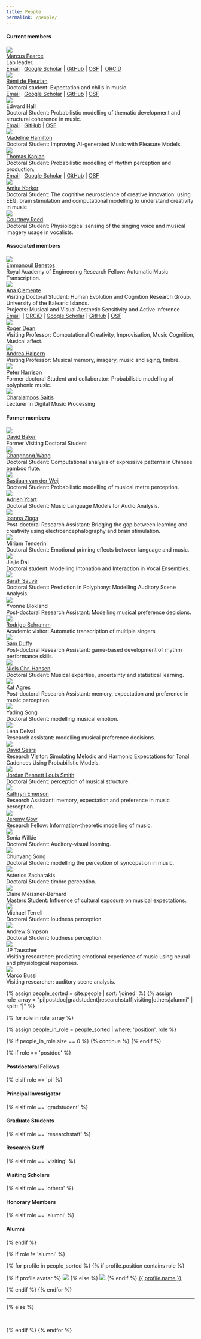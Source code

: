 ```yaml
---
title: People
permalink: /people/
---
```


<div class="container">

  <h4>Current members</h4>
  
  <div class="left">
    <div class="left"><img class="people-list" src="../assets/images/people/MarcusPearce.jpg" /></div>
    <div class="right"><a href="https://www.marcus-pearce.com">Marcus Pearce</a><br>
      Lab leader.<br>
      <a href="mailto:marcus.pearce@qmul.ac.uk" target="_blank" rel="noopener noreferrer">Email</a> | <a href="https://scholar.google.co.uk/citations?user=UImWMekAAAAJ" target="_blank" rel="noopener noreferrer">Google Scholar</a> | <a href="https://github.com/mtpearce" target="_blank" rel="noopener noreferrer">GitHub</a> | <a href="https://osf.io/2nxqh/" target="_blank" rel="noopener noreferrer">OSF</a> | &nbsp;<a href="https://orcid.org/0000-0002-1282-431X" target="_blank" rel="noopener noreferrer">ORCiD</a>
    </div>
  </div>

  <div class="left">
    <div class="left"><img class="people-list" src="../assets/images/people/RemiDeFleurian.png"></div>
    <div class="right"><a href="https://remidefleurian.com" target="_blank" rel="noopener noreferrer">Rémi de Fleurian</a><br>
      Doctoral student: Expectation and chills in music.<br>
      <a href="mailto:r.defleurian@qmul.ac.uk" target="_blank" rel="noopener noreferrer">Email</a> | <a href="https://scholar.google.co.uk/citations?user=kH6xaHsAAAAJ" target="_blank" rel="noopener noreferrer">Google Scholar</a> | <a href="https://github.com/remidefleurian" target="_blank" rel="noopener noreferrer">GitHub</a> | <a href="https://osf.io/f2jgd/" target="_blank" rel="noopener noreferrer">OSF</a><br>
    </div>
  </div>

  <div class="left">
    <div class="left"><img class="people-list" src="../assets/images/people/EdwardHall.jpg" /></div>
    <div class="right">Edward Hall<br>
      Doctoral Student: Probabilistic modelling of thematic development and structural coherence in music.<br>
      <a href="mailto:edward.hall@qmul.ac.uk">Email</a> | <a href="https://github.com/etrhall/">GitHub</a> | <a href="https://osf.io/7nwvf/">OSF</a>
    </div>
  </div>
  
  <div class="left">
    <div class="left"><img class="people-list" src="../assets/images/people/gravatar.jpg" ></div>
    <div class="right">
      <a href="https://eecs.qmul.ac.uk/profiles/hamiltonmadelineann.html">Madeline Hamilton</a><br>
      Doctoral Student: Improving AI-generated Music with Pleasure Models.
    </div>
  </div>
  
  <div class="left">
    <div class="left"><img class="people-list" src="../assets/images/people/TomKaplan.jpg" ></div>
    <div class="right"><a href="https://kappers.github.io/">Thomas Kaplan</a><br>
      Doctoral Student: Probabilistic modelling of rhythm perception and production.<br>
      <a href="mailto:t.m.kaplan@qmul.ac.uk" target="_blank" rel="noopener noreferrer">Email</a> | <a href="https://scholar.google.com/citations?user=yj76nYYAAAAJ" target="_blank" rel="noopener noreferrer">Google Scholar</a> | <a href="https://github.com/Kappers" target="_blank" rel="noopener noreferrer">GitHub</a> | <a href="https://osf.io/akfxp/" target="_blank" rel="noopener noreferrer">OSF</a>
    </div>
  </div>

  <div class="left">
    <div class="left"><img class="people-list" src="../assets/images/people/AmiraKorkor.jpg" ></div>
    <div class="right">
      <a href="https://www.qmul.ac.uk/sbcs/staff/amirakorkor.html">Amira Korkor</a><br>
      Doctoral Student: The cognitive neuroscience of creative innovation: using EEG, brain stimulation and computational modelling to understand creativity in music
    </div>
  </div>
  
  <div class="left">
    <div class="left"><img class="people-list" src="../assets/images/people/CourtneyReed.jpg" /></div>
    <div class="right">
      <a href="https://courtneynreed.wordpress.com/">Courtney Reed</a><br>
      Doctoral Student: Physiological sensing of the singing voice and musical imagery usage in vocalists.
    </div>
  </div>
  
  <h4>Associated members</h4>

  <div class="left">
    <div class="left"><img class="people-list" src="../assets/images/people/EmmanouilBenetos.png" /></div>
    <div class="right"><a href="https://www.eecs.qmul.ac.uk/~emmanouilb/">Emmanouil Benetos</a><br>
      Royal Academy of Engineering Research Fellow: Automatic Music Transcription.
    </div>
  </div>

  <div class="left">
    <div class="left"><img class="people-list" src="../assets/images/people/AnaClemente.png" /></div>
    <div class="right"><a href="https://evocog.org/ana-clemente/">Ana Clemente</a><br>
      Visiting Doctoral Student: Human Evolution and Cognition Research Group, University of the Balearic Islands.<br>
      Projects: Musical and Visual Aesthetic Sensitivity and Active Inference<br>
      <a href="mailto:ana.c.magan@gmail.com" target="_blank" rel="noopener noreferrer">Email</a> &nbsp;|&nbsp;<a href="https://orcid.org/0000-0002-0460-6793" target="_blank" rel="noopener noreferrer">ORCiD</a> | <a href="https://scholar.google.com/citations?user=E2b4owUAAAAJ&amp;hl=es&amp;oi=sra">Google Scholar</a> | <a href="https://github.com/AnaClemente">GitHub</a> | <a href="https://osf.io/ue8z3/">OSF</a>
    </div>
  </div>

  <div class="left">
    <div class="left"><img class="people-list" src="../assets/images/people/RogerDean.jpg" /></div>
    <div class="right"><a href="https://www.westernsydney.edu.au/staff_profiles/uws_profiles/professor_roger_dean">Roger Dean</a><br>
      Visiting Professor: Computational Creativity, Improvisation, Music Cognition, Musical affect.
    </div>
  </div>
  
  <div class="left">
    <div class="left"><img class="people-list" src="../assets/images/people/AndreaHalpern.jpg" /></div>
    <div class="right"><a href="https://www.bucknell.edu/x16803.xml">Andrea Halpern</a><br>
      Visiting Professor: Musical memory, imagery, music and aging, timbre.
    </div>
  </div>

  <div class="left">
    <div class="left"><img class="people-list" src="../assets/images/people/PeterHarrison.jpg" /></div>
    <div class="right"><a href="https://www.pmcharrison.com/">Peter Harrison</a><br>
      Former doctoral Student and collaborator: Probabilistic modelling of polyphonic music.
    </div>
  </div>

  <div class="left">
    <div class="left"><img class="people-list" src="../assets/images/people/CharisSaitis.jpg" /></div>
    <div class="right"><a href="https://eecs.qmul.ac.uk/profiles/saitischaralampos.html">Charalampos Saitis</a><br>
      Lecturer in Digital Music Processing
    </div>
  </div>

  <h4>Former members</h4>

  <div class="left">
    <div class="left"><img class="people-list" src="../assets/images/people/DaveBaker.png" ></div>
    <div class="right">
      <a href="https://davidjohnbaker.rbind.io/">David Baker</a><br>
      Former Visiting Doctoral Student
    </div>
  </div>

  <div class="left">
    <div class="left"><img class="people-list" src="../assets/images/people/ChanghongWang.jpg" ></div>
    <div class="right"><a href="https://changhongw.github.io/">Changhong Wang</a><br>
      Doctoral Student: Computational analysis of expressive patterns in Chinese bamboo flute.
    </div>
  </div>

  <div class="left">
    <div class="left"><img class="people-list" src="../assets/images/people/BastiaanVanDerWeij.png" /></div>
    <div class="right"><a href="https://www.bastiaan.org/">Bastiaan van der Weij</a><br>
      Doctoral Student: Probabilistic modelling of musical metre perception.
    </div>
  </div>

  <div class="left">
    <div class="left"><img class="people-list" src="../assets/images/people/AdrienYcart.jpg" /></div>
    <div class="right"><a href="https://www.eecs.qmul.ac.uk/~ay304/">Adrien Ycart</a><br>
      Doctoral Student: Music Language Models for Audio Analysis.
    </div>
  </div>

  <div class="left">
    <div class="left"><img class="people-list" src="../assets/images/people/IoannaZioga.jpg" /></div>
    <div class="right"><a href="https://www.sbcs.qmul.ac.uk/staff/ioannazioga.html">Ioanna Zioga</a><br>
      Post-doctoral Research Assistant: Bridging the gap between learning and creativity using electroencephalography and brain stimulation.
    </div>
  </div>

  <div class="left">
    <div class="left"><img class="people-list" src="../assets/images/people/MiriamKirsch.png" /></div>
    <div class="right">Miriam Tenderini<br>
      Doctoral Student: Emotional priming effects between language and music.
    </div>
  </div>

  <div class="left">
    <div class="left"><img class="people-list" src="../assets/images/people/JiaJieDai.jpg" /></div>
    <div class="right">Jiajie Dai<br>
      Doctoral student: Modelling Intonation and Interaction in Vocal Ensembles.
    </div>
  </div>

  <div class="left">
    <div class="left"><img class="people-list" src="../assets/images/people/SarahSauve.jpg" ></div>
    <div class="right"><a href="https://sarahasauve.wordpress.com/" target="_blank" rel="noopener noreferrer">Sarah Sauvé</a><br>
      Doctoral Student: Prediction in Polyphony: Modelling Auditory Scene Analysis.
    </div>
  </div>

  <div class="left">
    <div class="left"><img class="people-list" src="../assets/images/people/YvonneBlokland.jpg" ></div>
    <div class="right">Yvonne Blokland<br>
      Post-doctoral Research Assistant: Modelling musical preference decisions.
    </div>
  </div>

  <div class="left">
    <div class="left"><img class="people-list" src="../assets/images/people/RodrigoSchramm.jpg" ></div>
    <div class="right"><a href="https://professor.ufrgs.br/rschramm/">Rodrigo Schramm</a><br>
      Academic visitor: Automatic transcription of multiple singers
    </div>
  </div>

  <div class="left">
    <div class="left"><img class="people-list" src="../assets/images/people/SamDuffy.jpg" ></div>
    <div class="right"><a href="https://www.linkedin.com/in/samduffy/">Sam Duffy</a><br>
      Post-doctoral Research Assistant: game-based development of rhythm performance skills.
    </div>
  </div>

  <div class="left">
    <div class="left"><img class="people-list" src="../assets/images/people/NielsChristianHansen.jpg" /></div>
    <div class="right"><a href="https://musiccog.ohio-state.edu/home/index.php/Niels_Chr._Hansen" target="_blank" rel="noopener noreferrer">Niels Chr. Hansen</a><br>
      Doctoral Student: Musical expertise, uncertainty and statistical learning.
    </div>
  </div>

  <div class="left">
    <div class="left"><img class="people-list" src="../assets/images/people/KatAgres.jpg" ></div>
    <div class="right"><a href="https://www.a-star.edu.sg/ihpc/People/tid/376/Kat-Agres.aspx">Kat Agres</a><br>
      Post-doctoral Research Assistant: memory, expectation and preference in music perception.
    </div>
  </div>

  <div class="left">
    <div class="left"><img class="people-list" src="../assets/images/people/YadingSong.jpg" /></div>
    <div class="right">Yading Song<br>
      Doctoral Student: modelling musical emotion.
    </div>
  </div>

  <div class="left">
    <div class="left"><img class="people-list" src="../assets/images/people/LenaDelval.jpg" /></div>
    <div class="right">Léna Delval<br>
      Research assistant: modelling musical preference decisions.
    </div>
  </div>

  <div class="left">
    <div class="left"><img class="people-list" src="../assets/images/people/DavidSears.jpg" /></div>
    <div class="right"><a href="https://davidrwsears.com/">David Sears</a><br>
      Research Visitor: Simulating Melodic and Harmonic Expectations for Tonal Cadences Using Probabilistic Models.
    </div>
  </div>

  <div class="left">
    <div class="left"><img class="people-list" src="../assets/images/people/JordanSmith.jpg" /></div>
    <div class="right"><a href="https://jblsmith.github.io/">Jordan Bennett Louis Smith</a><br>
      Doctoral Student: perception of musical structure.
    </div>
  </div>

  <div class="left">
    <div class="left"><img class="people-list" src="../assets/images/people/KathrynEmerson.jpg" /></div>
    <div class="right"><a href="https://www.sheffield.ac.uk/hcs/staff/pgr/emerson">Kathryn Emerson</a><br>
      Research Assistant: memory, expectation and preference in music perception.
    </div>
  </div>

  <div class="left">
    <div class="left"><img class="people-list" src="../assets/images/people/JeremyGow.jpg" /></div>
    <div class="right"><a href="https://www.gold.ac.uk/computing/people/gow-jeremy/">Jeremy Gow</a><br>
      Research Fellow: Information-theoretic modelling of music.
    </div>
  </div>
  
  <div class="left">
    <div class="left"><img class="people-list" src="../assets/images/people/SoniaWilkie.png" /></div>
    <div class="right">Sonia Wilkie<br>
      Doctoral Student: Auditory-visual looming.
    </div>
  </div>

  <div class="left">
    <div class="left"><img class="people-list" src="../assets/images/people/gravatar.jpg" /></div>
    <div class="right">Chunyang Song<br>
      Doctoral Student: modelling the perception of syncopation in music.
    </div>
  </div>
  
  <div class="left">
    <div class="left"><img class="people-list" src="../assets/images/people/gravatar.jpg" /></div>
    <div class="right">Asterios Zacharakis<br>
      Doctoral Student: timbre perception.
    </div>
  </div>

  <div class="left">
    <div class="left"><img class="people-list" src="../assets/images/people/gravatar.jpg" /></div>
    <div class="right">Claire Meissner-Bernard<br>
      Masters Student: Influence of cultural exposure on musical expectations.
    </div>
  </div>

  <div class="left">
    <div class="left"><img class="people-list" src="../assets/images/people/gravatar.jpg" /></div>
    <div class="right">Michael Terrell<br>
      Doctoral Student: loudness perception.
    </div>
  </div>

  <div class="left">
    <div class="left"><img class="people-list" src="../assets/images/people/gravatar.jpg" /></div>
    <div class="right">Andrew Simpson<br>
      Doctoral Student: loudness perception.
    </div>
  </div>

  <div class="left">
    <div class="left"><img class="people-list" src="../assets/images/people/gravatar.jpg" /></div>
    <div class="right">JP Tauscher<br>
      Visiting researcher: predicting emotional experience of music using neural and physiological responses.
    </div>
  </div>

  <div class="left">
    <div class="left"><img class="people-list" src="../assets/images/people/gravatar.jpg" /></div>
    <div class="right">Marco Bussi<br>
      Visiting researcher: auditory scene analysis.
    </div>
  </div>


</div>

<!-------------------------------------------------------------------------->

{% assign people_sorted = site.people | sort: 'joined' %}
{% assign role_array = "pi|postdoc|gradstudent|researchstaff|visiting|others|alumni" | split: "|" %}

{% for role in role_array %}

{% assign people_in_role = people_sorted | where: 'position', role %}

<!-- Skip section if there's nobody -->
{% if people_in_role.size == 0 %}
  {% continue %}
{% endif %}

<div class="pos_header">
{% if role == 'postdoc' %}
<h4>Postdoctoral Fellows</h4>
 {% elsif role == 'pi' %}
<h4>Principal Investigator</h4>
 {% elsif role == 'gradstudent' %}
<h4>Graduate Students</h4>
 {% elsif role == 'researchstaff' %}
<h4>Research Staff</h4>
 {% elsif role == 'visiting' %}
<h4>Visiting Scholars</h4>
 {% elsif role == 'others' %}
<h4>Honorary Members</h4>
 {% elsif role == 'alumni' %}
<h4>Alumni</h4>
{% endif %}
</div>

{% if role != 'alumni' %}
<div class="content list people">
  {% for profile in people_sorted %}
    {% if profile.position contains role %}
      <div class="list-item-people">
        <p class="list-post-title">
          {% if profile.avatar %}
            <a href="{{ site.baseurl }}{{ profile.url }}"><img class="profile-thumbnail" src="{{site.baseurl}}/images/people/{{profile.avatar}}"></a>
          {% else %}
            <a href="{{ site.baseurl }}{{ profile.url }}"><img class="profile-thumbnail" src="http://evansheline.com/wp-content/uploads/2011/02/facebook-Storm-Trooper.jpg" /></a>
          {% endif %}
          <a class="name" href="{{ site.baseurl }}{{ profile.url }}">{{ profile.name }}</a>
        </p>
      </div>    
    {% endif %}
  {% endfor %}
</div>
<hr>

{% else %}

<br>

{% endif %}
{% endfor %}
